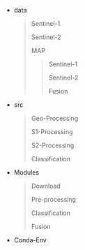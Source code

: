 * data

  > Sentinel-1
  >
  > Sentinel-2
  >
  > MAP
  >
  > > Sentinel-1
  > >
  > > Sentinel-2
  > >
  > > Fusion

* src

  > Geo-Processing
  >
  > S1-Processing
  >
  > S2-Processing
  >
  > Classification

* Modules

  > Download
  >
  > Pre-processing
  >
  > Classification
  >
  > Fusion

* Conda-Env
